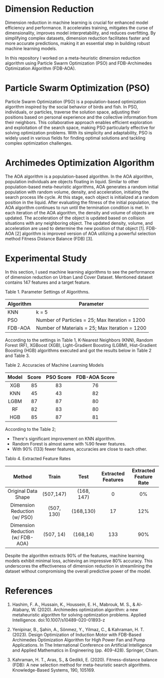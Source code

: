 # Dimension Reduction

Dimension reduction in machine learning is crucial for enhanced model efficiency and performance. It accelerates training, mitigates the curse of dimensionality, improves model interpretability, and reduces overfitting. By simplifying complex datasets, dimension reduction facilitates faster and more accurate predictions, making it an essential step in building robust machine learning models.

In this repository I worked on a meta-heuristic dimension reduction algorithm using Particle Swarm Optimization (PSO) and FDB-Archimedes Optimization Algorithm (FDB-AOA).

# Particle Swarm Optimization (PSO)

Particle Swarm Optimization (PSO) is a population-based optimization algorithm inspired by the social behavior of birds and fish. In PSO, individuals, or particles, traverse the solution space, adjusting their positions based on personal experience and the collective information from their neighbors. This collaborative approach enables efficient exploration and exploitation of the search space, making PSO particularly effective for solving optimization problems. With its simplicity and adaptability, PSO is widely used in various fields for finding optimal solutions and tackling complex optimization challenges.

# Archimedes Optimization Algorithm 

The AOA algorithm is a population-based algorithm. In the AOA algorithm, population individuals are objects floating in liquid. Similar to other population-based meta-heuristic algorithms, AOA generates a random initial population with random volume, density, and acceleration, initiating the search process life cycle. At this stage, each object is initialized at a random position in the liquid. After evaluating the fitness of the initial population, the AOA algorithm continues to run until the termination condition is met. In each iteration of the AOA algorithm, the density and volume of objects are updated. The acceleration of the object is updated based on collision situations with any neighboring object. The updated density, volume, and acceleration are used to determine the new position of that object [1].
FDB-AOA [2] algorithm is improved version of AOA utilizing a powerful selection method Fitness Distance Balance (FDB) [3].

# Experimental Study

In this section, I used machine learning algorithms to see the performance of dimension reduction on Urban Land Cover Dataset.
Mentioned dataset contains 147 features and a target feature. 

Table 1. Parameter Settings of Algorithms.

| Algorithm | Parameter                                      | 
|-----------|------------------------------------------------|
| KNN       | k = 5                                          | 
| PSO       | Number of Particles = 25; Max Iteration = 1200 | 
| FDB-AOA   | Number of Materials = 25; Max Iteration = 1200 |


According to the settings in Table 1, K-Nearest Neighbors (KNN),
Random Forest (RF), XGBoost (XGB), Light-Gradient Boosting (LGBM), 
Hist-Gradient Boosting (HGB) algorithms executed and
got the results below in Table 2 and Table 3.

Table 2. Accuracies of Machine Learning Models

| Model | Score | PSO Score | FDB-AOA Score |
|:-----:|:-----:|:---------:|:-------------:|
|  XGB  |  85   |    83     |      76       |
|  KNN  |  45   |    43     |      82       |
| LGBM  |  87   |    87     |      80       |
|  RF   |  82   |    83     |      80       |
|  HGB  |  85   |    87     |      81       |

According to the Table 2;
* There's significant improvement on KNN algorithm.
* Random Forest is almost same with %90 fewer features.
* With 90% (133) fewer features, accuracies are close to each other.

Tablo 4. Extracted Feature Rates

|              Method              |   Train    |   Test    | Extracted Features | Extracted Feature Rate |
|:--------------------------------:|:----------:|:---------:|:------------------:|:----------------------:|
|       Original Data Shape        | (507,147)  |(168, 147) |         0          |           0%           |
|   Dimension Reduction (w/ PSO)   | (507, 130) | (168,130) |         17         |          12%           |
| Dimension Reduction (w/ FDB-AOA) | (507, 14)  | (168,14)  |        133         |          90%           |

Despite the algorithm extracts 90% of the features, machine learning models exhibit minimal loss, achieving an impressive 80% accuracy. This underscores the effectiveness of dimension reduction in streamlining the dataset without compromising the overall predictive power of the model.
# References

1. Hashim, F. A., Hussain, K., Houssein, E. H., Mabrouk, M. S., & Al-Atabany, W. (2020).
Archimedes optimization algorithm: a new metaheuristic algorithm for solving optimization
problems. Applied Intelligence. doi:10.1007/s10489-020-01893-z

2. Yenipinar, B., Şahin, A., Sönmez, Y., Yilmaz, C., & Kahraman, H. T. (2023). Design Optimization
of Induction Motor with FDB-Based Archimedes Optimization Algorithm for High Power Fan and
Pump Applications. In The International Conference on Artificial Intelligence and Applied
Mathematics in Engineering (pp. 409-428). Springer, Cham.

3. Kahraman, H. T., Aras, S., & Gedikli, E. (2020). Fitness-distance balance (FDB): A new selection
method for meta-heuristic search algorithms. Knowledge-Based Systems, 190, 105169.
